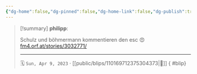 ```yaml
---
{"dg-home":false,"dg-pinned":false,"dg-home-link":false,"dg-publish":true,"type":"blip","disabled rules":["yaml-title","yaml-title-alias","file-name-heading"],"title":"philipp on mastodon @ 2023-04-09","created-date":"2023-04-09T16:06:42","id":110169712375304370,"updated-date":"2025-05-02T08:50:43","dg-path":"blips/110169712375304373.md","permalink":"/blips/110169712375304373/","dgPassFrontmatter":true,"created":"2023-04-09T16:06:42","updated":"2025-05-02T08:50:43"}
---
```


> [!summary] **philipp**:
>
> Schulz und böhmermann kommentieren den esc 😍 [fm4.orf.at/stories/3032771/](https://fm4.orf.at/stories/3032771/)
> - - -
>
> 🗓️ `Sun, Apr 9, 2023` · [[public/blips/110169712375304373\|🔗]]
{ #blip}

